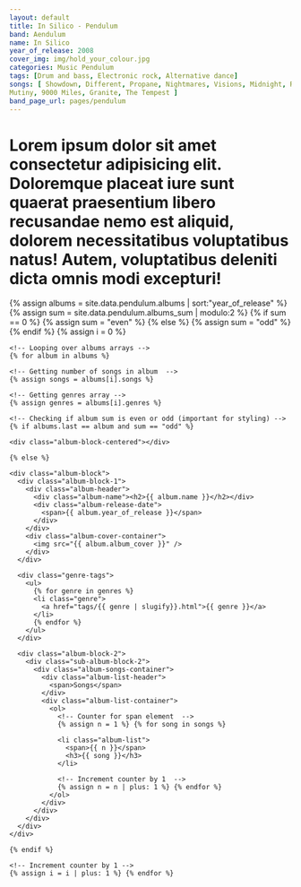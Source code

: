 ```yaml
---
layout: default
title: In Silico - Pendulum
band: Aendulum
name: In Silico
year_of_release: 2008
cover_img: img/hold_your_colour.jpg
categories: Music Pendulum
tags: [Drum and bass, Electronic rock, Alternative dance]
songs: [ Showdown, Different, Propane, Nightmares, Visions, Midnight, Runner, The Other Side,
Mutiny, 9000 Miles, Granite, The Tempest ]
band_page_url: pages/pendulum
---
```


<div class="albums-content-container">
  <div class="about-band-header">
    <h1>
      Lorem ipsum dolor sit amet consectetur adipisicing elit. Doloremque
      placeat iure sunt quaerat praesentium libero recusandae nemo est aliquid,
      dolorem necessitatibus voluptatibus natus! Autem, voluptatibus deleniti
      dicta omnis modi excepturi!
    </h1>
  </div>

  <div class="album-blocks-container">
    <!-- Assigning values needed for loop -->
    {% assign albums = site.data.pendulum.albums | sort:"year_of_release" %} {%
    assign sum = site.data.pendulum.albums_sum | modulo:2 %} {% if sum == 0 %}
    {% assign sum = "even" %} {% else %} {% assign sum = "odd" %} {% endif %} {%
    assign i = 0 %}

    <!-- Looping over albums arrays -->
    {% for album in albums %}

    <!-- Getting number of songs in album  -->
    {% assign songs = albums[i].songs %}

    <!-- Getting genres array -->
    {% assign genres = albums[i].genres %}

    <!-- Checking if album sum is even or odd (important for styling) -->
    {% if albums.last == album and sum == "odd" %}

    <div class="album-block-centered"></div>

    {% else %}

    <div class="album-block">
      <div class="album-block-1">
        <div class="album-header">
          <div class="album-name"><h2>{{ album.name }}</h2></div>
          <div class="album-release-date">
            <span>{{ album.year_of_release }}</span>
          </div>
        </div>
        <div class="album-cover-container">
          <img src="{{ album.album_cover }}" />
        </div>
      </div>

      <div class="genre-tags">
        <ul>
          {% for genre in genres %}
          <li class="genre">
            <a href="tags/{{ genre | slugify}}.html">{{ genre }}</a>
          </li>
          {% endfor %}
        </ul>
      </div>

      <div class="album-block-2">
        <div class="sub-album-block-2">
          <div class="album-songs-container">
            <div class="album-list-header">
              <span>Songs</span>
            </div>
            <div class="album-list-container">
              <ol>
                <!-- Counter for span element  -->
                {% assign n = 1 %} {% for song in songs %}

                <li class="album-list">
                  <span>{{ n }}</span>
                  <h3>{{ song }}</h3>
                </li>

                <!-- Increment counter by 1  -->
                {% assign n = n | plus: 1 %} {% endfor %}
              </ol>
            </div>
          </div>
        </div>
      </div>
    </div>

    {% endif %}

    <!-- Increment counter by 1 -->
    {% assign i = i | plus: 1 %} {% endfor %}

  </div>
</div>
